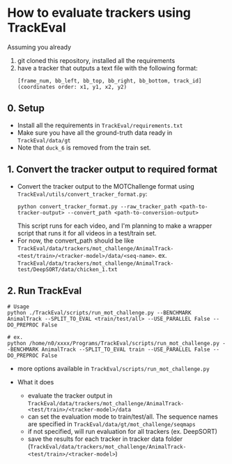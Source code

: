 # How to evaluate trackers using TrackEval
Assuming you already 
1) git cloned this repository, installed all the requirements 
2) have a tracker that outputs a text file with the following format:
    ```
    [frame_num, bb_left, bb_top, bb_right, bb_bottom, track_id] (coordinates order: x1, y1, x2, y2)
    ```
## 0. Setup
- Install all the requirements in `TrackEval/requirements.txt`
- Make sure you have all the ground-truth data ready in `TrackEval/data/gt`
- Note that `duck_6` is removed from the train set. 


## 1. Convert the tracker output to required format
- Convert the tracker output to the MOTChallenge format using `TrackEval/utils/convert_tracker_format.py`:
    ```
    python convert_tracker_format.py --raw_tracker_path <path-to-tracker-output> --convert_path <path-to-conversion-output>
    ```
    This script runs for each video, and I'm planning to make a wrapper script that runs it for all videos in a test/train set.
- For now, the convert_path should be like `TrackEval/data/trackers/mot_challenge/AnimalTrack-<test/train>/<tracker-model>/data/<seq-name>`.
    ex. `TrackEval/data/trackers/mot_challenge/AnimalTrack-test/DeepSORT/data/chicken_1.txt`

## 2. Run TrackEval
``` 
# Usage
python ./TrackEval/scripts/run_mot_challenge.py --BENCHMARK AnimalTrack --SPLIT_TO_EVAL <train/test/all> --USE_PARALLEL False --DO_PREPROC False

# ex. 
python /home/n0/xxxx/Programs/TrackEval/scripts/run_mot_challenge.py --BENCHMARK AnimalTrack --SPLIT_TO_EVAL train --USE_PARALLEL False --DO_PREPROC False 
```
- more options available in `TrackEval/scripts/run_mot_challenge.py`

- What it does
    - evaluate the tracker output in `TrackEval/data/trackers/mot_challenge/AnimalTrack-<test/train>/<tracker-model>/data` 
    - can set the evaluation mode to train/test/all. The sequence names are specified in `TrackEval/data/gt/mot_challenge/seqmaps`
    - if not specified, will run evaluation for all trackers (ex. DeepSORT)
    - save the results for each tracker in tracker data folder (`TrackEval/data/trackers/mot_challenge/AnimalTrack-<test/train>/<tracker-model>`)